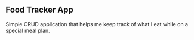 ## Food Tracker App

Simple CRUD application that helps me keep track of what I eat while on a special meal plan.